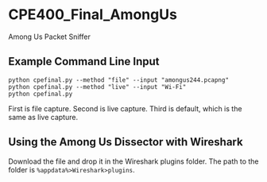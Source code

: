 # CPE400_Final_AmongUs
 Among Us Packet Sniffer

## Example Command Line Input

```
python cpefinal.py --method "file" --input "amongus244.pcapng"
python cpefinal.py --method "live" --input "Wi-Fi"
python cpefinal.py
```
First is file capture.
Second is live capture.
Third is default, which is the same as live capture.

## Using the Among Us Dissector with Wireshark
Download the file and drop it in the Wireshark plugins folder. The path to the folder is ``%appdata%>Wireshark>plugins``.
